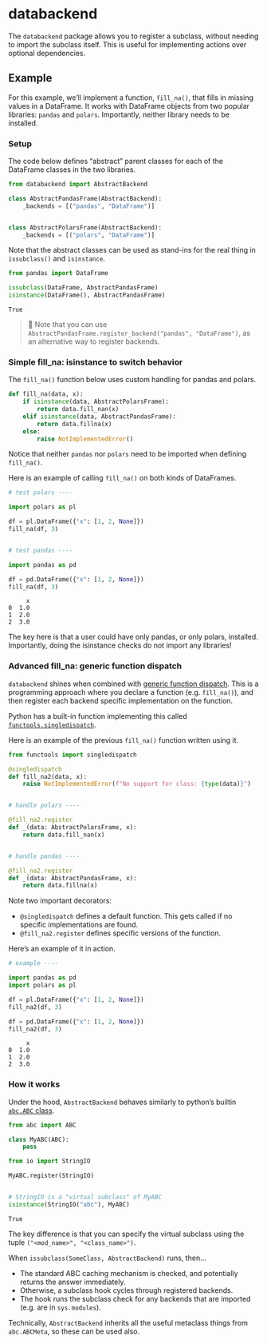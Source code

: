 
# databackend

The `databackend` package allows you to register a subclass, without
needing to import the subclass itself. This is useful for implementing
actions over optional dependencies.

## Example

For this example, we’ll implement a function, `fill_na()`, that fills in
missing values in a DataFrame. It works with DataFrame objects from two
popular libraries: `pandas` and `polars`. Importantly, neither library
needs to be installed.

### Setup

The code below defines “abstract” parent classes for each of the
DataFrame classes in the two libraries.

``` python
from databackend import AbstractBackend

class AbstractPandasFrame(AbstractBackend):
    _backends = [("pandas", "DataFrame")]


class AbstractPolarsFrame(AbstractBackend):
    _backends = [("polars", "DataFrame")]
```

Note that the abstract classes can be used as stand-ins for the real
thing in `issubclass()` and `isinstance`.

``` python
from pandas import DataFrame

issubclass(DataFrame, AbstractPandasFrame)
isinstance(DataFrame(), AbstractPandasFrame)
```

    True

> 📝 Note that you can use
> `AbstractPandasFrame.register_backend("pandas", "DataFrame")`, as an
> alternative way to register backends.

### Simple fill_na: isinstance to switch behavior

The `fill_na()` function below uses custom handling for pandas and
polars.

``` python
def fill_na(data, x):
    if isinstance(data, AbstractPolarsFrame):
        return data.fill_nan(x)
    elif isinstance(data, AbstractPandasFrame):
        return data.fillna(x)
    else:
        raise NotImplementedError()
```

Notice that neither `pandas` nor `polars` need to be imported when
defining `fill_na()`.

Here is an example of calling `fill_na()` on both kinds of DataFrames.

``` python
# test polars ----

import polars as pl

df = pl.DataFrame({"x": [1, 2, None]})
fill_na(df, 3)


# test pandas ----

import pandas as pd

df = pd.DataFrame({"x": [1, 2, None]})
fill_na(df, 3)
```

         x
    0  1.0
    1  2.0
    2  3.0

The key here is that a user could have only pandas, or only polars,
installed. Importantly, doing the isinstance checks do not import any
libraries!

### Advanced fill_na: generic function dispatch

`databackend` shines when combined with [generic function
dispatch](https://mchow.com/posts/2020-02-24-single-dispatch-data-science/).
This is a programming approach where you declare a function
(e.g. `fill_na()`), and then register each backend specific
implementation on the function.

Python has a built-in function implementing this called
[`functools.singledispatch`](https://docs.python.org/3/library/functools.html#functools.singledispatch).

Here is an example of the previous `fill_na()` function written using
it.

``` python
from functools import singledispatch

@singledispatch
def fill_na2(data, x):
    raise NotImplementedError(f"No support for class: {type(data)}")


# handle polars ----

@fill_na2.register
def _(data: AbstractPolarsFrame, x):
    return data.fill_nan(x)


# handle pandas ----

@fill_na2.register
def _(data: AbstractPandasFrame, x):
    return data.fillna(x)
```

Note two important decorators:

-   `@singledispatch` defines a default function. This gets called if no
    specific implementations are found.
-   `@fill_na2.register` defines specific versions of the function.

Here’s an example of it in action.

``` python
# example ----

import pandas as pd
import polars as pl

df = pl.DataFrame({"x": [1, 2, None]})
fill_na2(df, 3)

df = pd.DataFrame({"x": [1, 2, None]})
fill_na2(df, 3)
```

         x
    0  1.0
    1  2.0
    2  3.0

### How it works

Under the hood, `AbstractBackend` behaves similarly to python’s builtin
[`abc.ABC` class](https://docs.python.org/3/library/abc.html#abc.ABC).

``` python
from abc import ABC

class MyABC(ABC):
    pass

from io import StringIO

MyABC.register(StringIO)


# StringIO is a "virtual subclass" of MyABC
isinstance(StringIO("abc"), MyABC)
```

    True

The key difference is that you can specify the virtual subclass using
the tuple `("<mod_name>", "<class_name>")`.

When `issubclass(SomeClass, AbstractBackend)` runs, then…

-   The standard ABC caching mechanism is checked, and potentially
    returns the answer immediately.
-   Otherwise, a subclass hook cycles through registered backends.
-   The hook runs the subclass check for any backends that are imported
    (e.g. are in `sys.modules`).

Technically, `AbstractBackend` inherits all the useful metaclass things
from `abc.ABCMeta`, so these can be used also.
